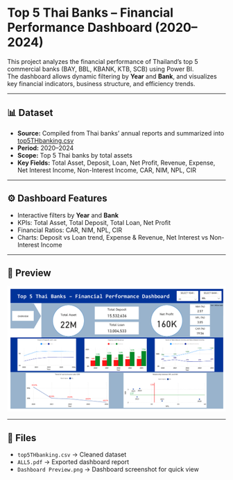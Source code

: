 # Top 5 Thai Banks – Financial Performance Dashboard (2020–2024)

This project analyzes the financial performance of Thailand’s top 5 commercial banks (BAY, BBL, KBANK, KTB, SCB) using Power BI.  
The dashboard allows dynamic filtering by **Year** and **Bank**, and visualizes key financial indicators, business structure, and efficiency trends.

---

## 📊 Dataset
- **Source:** Compiled from Thai banks’ annual reports and summarized into [top5THbanking.csv](data/top5THbanking.csv)
- **Period:** 2020–2024  
- **Scope:** Top 5 Thai banks by total assets  
- **Key Fields:** Total Asset, Deposit, Loan, Net Profit, Revenue, Expense, Net Interest Income, Non-Interest Income, CAR, NIM, NPL, CIR  

---

## ⚙️ Dashboard Features
- Interactive filters by **Year** and **Bank**  
- KPIs: Total Asset, Total Deposit, Total Loan, Net Profit  
- Financial Ratios: CAR, NIM, NPL, CIR  
- Charts: Deposit vs Loan trend, Expense & Revenue, Net Interest vs Non-Interest Income  

---

## 📸 Preview
![Dashboard Overview](Dashboard%20Preview.png)

---

## 📂 Files
- `top5THbanking.csv` → Cleaned dataset  
- `ALL5.pdf` → Exported dashboard report  
- `Dashboard Preview.png` → Dashboard screenshot for quick view  
